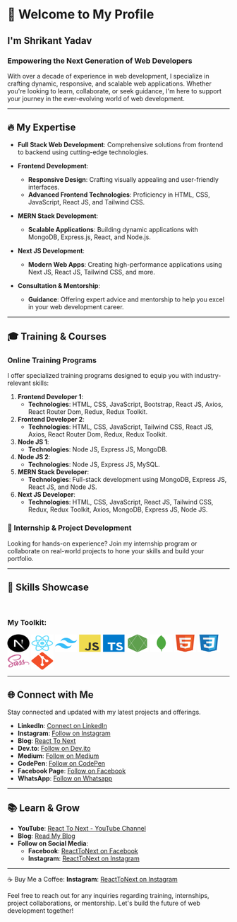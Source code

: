 # 👋 Welcome to My Profile

## I'm Shrikant Yadav

### Empowering the Next Generation of Web Developers

With over a decade of experience in web development, I specialize in crafting dynamic, responsive, and scalable web applications. Whether you're looking to learn, collaborate, or seek guidance, I'm here to support your journey in the ever-evolving world of web development.

---

## 🔥 My Expertise

- **Full Stack Web Development**: Comprehensive solutions from frontend to backend using cutting-edge technologies.
  
- **Frontend Development**: 
  - **Responsive Design**: Crafting visually appealing and user-friendly interfaces.
  - **Advanced Frontend Technologies**: Proficiency in HTML, CSS, JavaScript, React JS, and Tailwind CSS.

- **MERN Stack Development**: 
  - **Scalable Applications**: Building dynamic applications with MongoDB, Express.js, React, and Node.js.
  
- **Next JS Development**: 
  - **Modern Web Apps**: Creating high-performance applications using Next JS, React JS, Tailwind CSS, and more.

- **Consultation & Mentorship**: 
  - **Guidance**: Offering expert advice and mentorship to help you excel in your web development career.

---

## 🎓 Training & Courses

### Online Training Programs

I offer specialized training programs designed to equip you with industry-relevant skills:

1. **Frontend Developer 1**: 
   - **Technologies**: HTML, CSS, JavaScript, Bootstrap, React JS, Axios, React Router Dom, Redux, Redux Toolkit.
2. **Frontend Developer 2**: 
   - **Technologies**: HTML, CSS, JavaScript, Tailwind CSS, React JS, Axios, React Router Dom, Redux, Redux Toolkit.
3. **Node JS 1**: 
   - **Technologies**: Node JS, Express JS, MongoDB.
4. **Node JS 2**: 
   - **Technologies**: Node JS, Express JS, MySQL.
5. **MERN Stack Developer**: 
   - **Technologies**: Full-stack development using MongoDB, Express JS, React JS, and Node JS.
6. **Next JS Developer**: 
   - **Technologies**: HTML, CSS, JavaScript, React JS, Tailwind CSS, Redux, Redux Toolkit, Axios, MongoDB, Express JS, Node JS.

### 📝 Internship & Project Development

Looking for hands-on experience? Join my internship program or collaborate on real-world projects to hone your skills and build your portfolio.

---

## 💼 Skills Showcase

<div style="display: inline_block"><br>
  <h3>My Toolkit:</h3>
  <img align="center" alt="Next JS" height="40" width="50" src="https://raw.githubusercontent.com/devicons/devicon/master/icons/nextjs/nextjs-original.svg">
  <img align="center" alt="React" height="40" width="50" src="https://raw.githubusercontent.com/devicons/devicon/master/icons/react/react-original.svg">
  <img align="center" alt="Tailwind CSS" height="40" width="50" src="https://raw.githubusercontent.com/devicons/devicon/master/icons/tailwindcss/tailwindcss-original.svg">
  <img align="center" alt="JavaScript" height="40" width="50" src="https://raw.githubusercontent.com/devicons/devicon/master/icons/javascript/javascript-original.svg">
  <img align="center" alt="Typescript" height="40" width="50" src="https://raw.githubusercontent.com/devicons/devicon/master/icons/typescript/typescript-plain.svg">
  <img align="center" alt="Nodejs" height="40" width="50" src="https://raw.githubusercontent.com/devicons/devicon/master/icons/nodejs/nodejs-plain.svg">
  <img align="center" alt="Mongodb" height="40" width="50" src="https://raw.githubusercontent.com/devicons/devicon/master/icons/mongodb/mongodb-plain.svg">
  <img align="center" alt="HTML 5" height="40" width="50" src="https://raw.githubusercontent.com/devicons/devicon/master/icons/html5/html5-original.svg">
  <img align="center" alt="CSS 3" height="40" width="50" src="https://raw.githubusercontent.com/devicons/devicon/master/icons/css3/css3-original.svg">
  <img align="center" alt="Sass/Scss" height="40" width="50" src="https://raw.githubusercontent.com/devicons/devicon/master/icons/sass/sass-original.svg">
  <img align="center" alt="Git" height="40" width="50" src="https://raw.githubusercontent.com/devicons/devicon/master/icons/git/git-original.svg">
</div>

---

## 🌐 Connect with Me

Stay connected and updated with my latest projects and offerings. 

- **LinkedIn**: [Connect on LinkedIn](https://www.linkedin.com/in/shrikantdev/)
- **Instagram**: [Follow on Instagram](https://www.instagram.com/shrikant99070/)
- **Blog**: [React To Next](https://reacttonext.com/)
- **Dev.to**: [Follow on Dev.ito](https://dev.to/shrikant9907)
- **Medium**: [Follow on Medium](https://medium.com/@shrikant9907)
- **CodePen**: [Follow on CodePen](https://codepen.io/shrikantyadav)
- **Facebook Page**: [Follow on Facebook](https://www.facebook.com/reacttonext/)
- **WhatsApp**: [Follow on Whatsapp](https://whatsapp.com/channel/0029VaiDZudJP20vd6e48O3Q)
 
---

## 📚 Learn & Grow

- **YouTube**: [React To Next - YouTube Channel](https://youtube.com/@reacttonext)
- **Blog**: [Read My Blog](http://reacttonext.com)
- **Follow on Social Media**:
  - **Facebook**: [ReactToNext on Facebook](http://facebook.com/ReactToNext)
  - **Instagram**: [ReactToNext on Instagram](http://instagram.com/ReactToNext)

---

☕️ Buy Me a Coffee:
**Instagram**: [ReactToNext on Instagram](https://buymeacoffee.com/shrikant9907)

Feel free to reach out for any inquiries regarding training, internships, project collaborations, or mentorship. Let's build the future of web development together!
